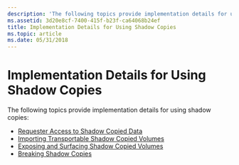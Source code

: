 ```yaml
---
description: 'The following topics provide implementation details for using shadow copies: Requester Access to Shadow Copied DataImporting Transportable Shadow Copied VolumesExposing and Surfacing Shadow Copied VolumesBreaking Shadow Copies'
ms.assetid: 3d20e8cf-7400-415f-b23f-ca64068b24ef
title: Implementation Details for Using Shadow Copies
ms.topic: article
ms.date: 05/31/2018
---
```


# Implementation Details for Using Shadow Copies

The following topics provide implementation details for using shadow copies:

-   [Requester Access to Shadow Copied Data](requestor-access-to-shadow-copied-data.md)
-   [Importing Transportable Shadow Copied Volumes](importing-transportable-shadow-copied-volumes.md)
-   [Exposing and Surfacing Shadow Copied Volumes](exposing-and-surfacing-shadow-copied-volumes.md)
-   [Breaking Shadow Copies](breaking-shadow-copies.md)

 

 



